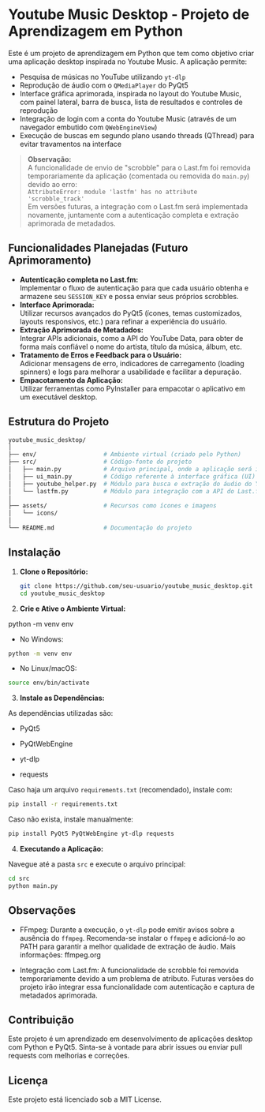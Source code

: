 # Youtube Music Desktop - Projeto de Aprendizagem em Python

Este é um projeto de aprendizagem em Python que tem como objetivo criar uma aplicação desktop inspirada no Youtube Music. A aplicação permite:

- Pesquisa de músicas no YouTube utilizando `yt-dlp`
- Reprodução de áudio com o `QMediaPlayer` do PyQt5
- Interface gráfica aprimorada, inspirada no layout do Youtube Music, com painel lateral, barra de busca, lista de resultados e controles de reprodução
- Integração de login com a conta do Youtube Music (através de um navegador embutido com `QWebEngineView`)
- Execução de buscas em segundo plano usando threads (QThread) para evitar travamentos na interface

> **Observação:**  
> A funcionalidade de envio de "scrobble" para o Last.fm foi removida temporariamente da aplicação (comentada ou removida do `main.py`) devido ao erro:  
> `AttributeError: module 'lastfm' has no attribute 'scrobble_track'`  
> Em versões futuras, a integração com o Last.fm será implementada novamente, juntamente com a autenticação completa e extração aprimorada de metadados.

## Funcionalidades Planejadas (Futuro Aprimoramento)

- **Autenticação completa no Last.fm:**  
  Implementar o fluxo de autenticação para que cada usuário obtenha e armazene seu `SESSION_KEY` e possa enviar seus próprios scrobbles.
- **Interface Aprimorada:**  
  Utilizar recursos avançados do PyQt5 (ícones, temas customizados, layouts responsivos, etc.) para refinar a experiência do usuário.
- **Extração Aprimorada de Metadados:**  
  Integrar APIs adicionais, como a API do YouTube Data, para obter de forma mais confiável o nome do artista, título da música, álbum, etc.
- **Tratamento de Erros e Feedback para o Usuário:**  
  Adicionar mensagens de erro, indicadores de carregamento (loading spinners) e logs para melhorar a usabilidade e facilitar a depuração.
- **Empacotamento da Aplicação:**  
  Utilizar ferramentas como PyInstaller para empacotar o aplicativo em um executável desktop.

## Estrutura do Projeto

```bash
youtube_music_desktop/
│
├── env/                   # Ambiente virtual (criado pelo Python)
├── src/                   # Código-fonte do projeto
│   ├── main.py            # Arquivo principal, onde a aplicação será iniciada
│   ├── ui_main.py         # Código referente à interface gráfica (UI) com PyQt5
│   ├── youtube_helper.py  # Módulo para busca e extração do áudio do YouTube
│   └── lastfm.py          # Módulo para integração com a API do Last.fm
│
├── assets/                # Recursos como ícones e imagens
│   └── icons/
│
└── README.md              # Documentação do projeto
```

## Instalação

1. **Clone o Repositório:**

   ```bash
   git clone https://github.com/seu-usuario/youtube_music_desktop.git
   cd youtube_music_desktop

   ```

2. **Crie e Ative o Ambiente Virtual:**

python -m venv env

- No Windows:

```bash
python -m venv env
```

- No Linux/macOS:

```bash
source env/bin/activate
```

3. **Instale as Dependências:**

As dependências utilizadas são:

- PyQt5

- PyQtWebEngine

- yt-dlp

- requests

Caso haja um arquivo `requirements.txt` (recomendado), instale com:

```bash
pip install -r requirements.txt
```

Caso não exista, instale manualmente:

```bash
pip install PyQt5 PyQtWebEngine yt-dlp requests
```

4. **Executando a Aplicação:**

Navegue até a pasta `src` e execute o arquivo principal:

```bash
cd src
python main.py
```

## Observações

- FFmpeg:
  Durante a execução, o `yt-dlp` pode emitir avisos sobre a ausência do `ffmpeg`. Recomenda-se instalar o `ffmpeg` e adicioná-lo ao PATH para garantir a melhor qualidade de extração de áudio.
  Mais informações: ffmpeg.org

- Integração com Last.fm:
  A funcionalidade de scrobble foi removida temporariamente devido a um problema de atributo. Futuras versões do projeto irão integrar essa funcionalidade com autenticação e captura de metadados aprimorada.

## Contribuição

Este projeto é um aprendizado em desenvolvimento de aplicações desktop com Python e PyQt5. Sinta-se à vontade para abrir issues ou enviar pull requests com melhorias e correções.

## Licença

Este projeto está licenciado sob a MIT License.
